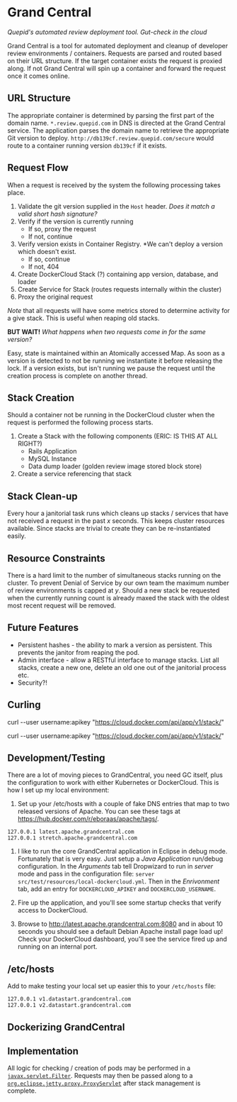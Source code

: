 # Grand Central
*Quepid's automated review deployment tool. Gut-check in the cloud*

Grand Central is a tool for automated deployment and cleanup of developer review environments / containers. Requests are parsed and routed based on their URL structure. If the target container exists the request is proxied along. If not Grand Central will spin up a container and forward the request once it comes online.

## URL Structure
The appropriate container is determined by parsing the first part of the domain name. `*.review.quepid.com` in DNS is directed at the Grand Central service. The application parses the domain name to retrieve the appropriate Git version to deploy. `http://db139cf.review.quepid.com/secure` would route to a container running version `db139cf` if it exists.

## Request Flow
When a request is received by the system the following processing takes place.

1. Validate the git version supplied in the `Host` header. *Does it match a valid short hash signature?*
1. Verify if the version is currently running
   * If so, proxy the request
   * If not, continue
1. Verify version exists in Container Registry. *We can't deploy a version which doesn't exist.
   * If so, continue
   * If not, 404
1. Create DockerCloud Stack (?) containing app version, database, and loader
1. Create Service for Stack (routes requests internally within the cluster)
1. Proxy the original request

*Note* that all requests will have some metrics stored to determine activity for a give stack. This is useful when reaping old stacks.

**BUT WAIT!** *What happens when two requests come in for the same version?*

Easy, state is maintained within an Atomically accessed Map. As soon as a version is detected to not be running we instantiate it before releasing the lock. If a version exists, but isn't running we pause the request until the creation process is complete on another thread.

## Stack Creation
Should a container not be running in the DockerCloud cluster when the request is performed the following process starts.

1. Create a Stack with the following components (ERIC: IS THIS AT ALL RIGHT?)
   * Rails Application
   * MySQL Instance
   * Data dump loader (golden review image stored block store)
1. Create a service referencing that stack

## Stack Clean-up
Every hour a janitorial task runs which cleans up stacks / services that have not received a request in the past *x* seconds. This keeps cluster resources available. Since stacks are trivial to create they can be re-instantiated easily.

## Resource Constraints
There is a hard limit to the number of simultaneous stacks running on the cluster. To prevent Denial of Service by our own team the maximum number of review environments is capped at *y*. Should a new stack be requested when the currently running count is already maxed the stack with the oldest most recent request will be removed.

## Future Features
* Persistent hashes - the ability to mark a version as persistent. This prevents the janitor from reaping the pod.
* Admin interface - allow a RESTful interface to manage stacks. List all stacks, create a new one, delete an old one out of the janitorial process etc.
* Security?!


## Curling

curl --user username:apikey "https://cloud.docker.com/api/app/v1/stack/"

curl --user username:apikey "https://cloud.docker.com/api/app/v1/stack/"

## Development/Testing
There are a lot of moving pieces to GrandCentral, you need GC itself, plus the configuration to work with either Kubernetes or DockerCloud.   This is how I set up my local environment:

1. Set up your /etc/hosts with a couple of fake DNS entries that map to two released versions of Apache.   You can see these tags at https://hub.docker.com/r/eboraas/apache/tags/.

```
127.0.0.1 latest.apache.grandcentral.com
127.0.0.1 stretch.apache.grandcentral.com
```

1. I like to run the core GrandCentral application in Eclipse in debug mode.  Fortunately that is very easy.  Just setup a _Java Application_ run/debug configuration.   In the _Arguments_ tab tell Dropwizard to run in _server_ mode and pass in the configuration file: `server src/test/resources/local-dockercloud.yml`.  Then in the _Enrivonment_ tab, add an entry for `DOCKERCLOUD_APIKEY` and `DOCKERCLOUD_USERNAME`.

1. Fire up the application, and you'll see some startup checks that verify access to DockerCloud.

1. Browse to http://latest.apache.grandcentral.com:8080 and in about 10 seconds you should see a default Debian Apache install page load up!  Check your DockerCloud dashboard, you'll see the service fired up and running on an internal port.


## /etc/hosts

Add to make testing your local set up easier this to your `/etc/hosts` file:

```
127.0.0.1 v1.datastart.grandcentral.com
127.0.0.1 v2.datastart.grandcentral.com
```


## Dockerizing GrandCentral


## Implementation

All logic for checking / creation of pods may be performed in a [`javax.servlet.Filter`](http://docs.oracle.com/javaee/7/api/javax/servlet/Filter.html?is-external=true). Requests may then be passed along to a [`org.eclipse.jetty.proxy.ProxyServlet`](http://download.eclipse.org/jetty/stable-9/apidocs/org/eclipse/jetty/proxy/ProxyServlet.html) after stack management is complete.

